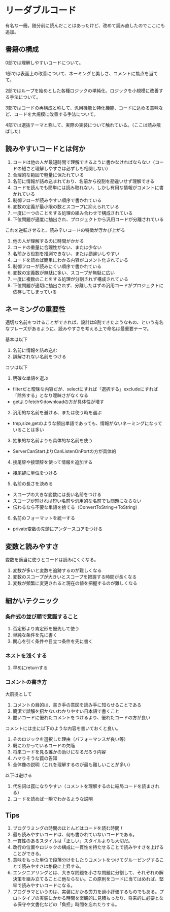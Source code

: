 # リーダブルコード

有名な一冊。随分前に読んだことはあったけど、改めて読み直したのでここにも追加。

## 書籍の構成

0部では理解しやすいコードについて。

1部では表面上の改善について、ネーミングと美しさ、コメントに焦点を当てて。

2部ではループを始めとした各種ロジックの単純化、ロジックを小規模に改善する手法について。

3部ではコードの再構成と称して、汎用機能と特化機能、コードに込める意味など、コードを大規模に改善する手法について。

4部では選抜テーマと称して、実際の実装について触れている。（ここは読み飛ばした）

## 読みやすいコードとは何か

1. コードは他の人が最短時間で理解できるように書かなければならない（コードの短さと理解しやすさは必ずしも相関しない）
2. 合理的な範囲で軽量に保たれている
3. 名前に情報が詰め込まれており、名前から役割を勘違いせず理解できる
4. コードを読んでも簡単には読み取れない、しかし有用な情報がコメントに書かれている
5. 制御フローが読みやすい順序で書かれている
6. 変数の定義が最小限の数とスコープに抑えられている
7. 一度に一つのことをする処理の組み合わせで構成されている
8. 下位問題が適度に抽出され、プロジェクトから汎用コードが分離されている

これを逆転させると、読み辛いコードの特徴が浮かび上がる

1. 他の人が理解するのに時間がかかる
2. コードの重量に合理性がない、または少ない
3. 名前から役割を推測できない、または勘違いしやすい
4. コードを読めば簡単にわかる内容がコメント化されている
5. 制御フローが読みにくい順序で書かれている
6. 変数の定義数が無駄に多い、スコープが無駄に広い
7. 一度に複数のことをする処理が分割されず構成されている
8. 下位問題が適切に抽出されず、分離したはずの汎用コードがプロジェクトに依存してしまっている

## ネーミングの重要性

適切な名前をつけることができれば、設計は8割できたようなもの、という有名なフレーズがあるように、読みやすさを考える上で命名は最重要テーマ。

基本は以下

1. 名前に情報を詰め込む
2. 誤解されない名前をつける

コツは以下

1. 明確な単語を選ぶ
  - filterだと曖昧な内容だが、selectにすれば「選択する」excludeにすれば「除外する」となり曖昧さがなくなる
  - getよりfetchやdownloadの方が具体性が増す
2. 汎用的な名前を避ける、または使う時を選ぶ
  - tmp,size,getのような頻出単語であっても、情報がないネーミングになっていることは多い
3. 抽象的な名前よりも具体的な名前を使う
  - ServerCanStartよりCanListenOnPortの方が具体的
4. 接尾辞や接頭辞を使って情報を追加する
  - 接尾辞に単位をつける
5. 名前の長さを決める
  - スコープの大きな変数には長い名前をつける
  - スコープが短ければ短い名前や汎用的な名前でも問題にならない
  - 伝わるなら不要な単語を捨てる（ConvertToString→ToString）
6. 名前のフォーマットを統一する
  - private変数の先頭にアンダースコアをつける


## 変数と読みやすさ

変数を適当に使うとコードは読みにくくなる。

1. 変数が多いと変数を追跡するのが難しくなる
2. 変数のスコープが大きいとスコープを把握する時間が長くなる
3. 変数が頻繁に変更されると現在の値を把握するのが難しくなる

## 細かいテクニック

### 条件式の並び順で意識すること

1. 否定形より肯定形を優先して使う
2. 単純な条件を先に書く
3. 関心を引く条件や目立つ条件を先に書く

### ネストを浅くする

1. 早めにreturnする

### コメントの書き方

大前提として

1. コメントの目的は、書き手の意図を読み手に知らせることである
2. 簡潔で誤解を招かないわかりやすい日本語で書くこと
3. 酷いコードに優れたコメントをつけるより、優れたコードの方が良い

コメントには主に以下のような内容を書いておくと良い。

1. そのロジックを選択した理由（パフォーマンスが良い等）
2. 既にわかっているコードの欠陥
3. 将来コードを見る誰かの助けになるだろう内容
4. ハマりそうな罠の告知
5. 全体像の説明（これを理解するのが最も難しいことが多い）

以下は避ける

1. 代名詞は罠になりやすい（コメントを理解するのに結局コードを読まされる）
2. コードを読めば一瞬でわかるような説明

## Tips

1. プログラミングの時間のほとんどはコードを読む時間！
2. 最も読みやすいコードは、何も書かれていないコードである。
3. 一貫性のあるスタイルは「正しい」スタイルよりも大切だ。
4. 改行の位置やロジックの構成に一貫性を持たせることで読みやすさを上げることができる。
5. 意味をもった単位で段落分けをしたりコメントをつけてグルーピングすることで読みやすさは格段に上昇する。
6. エンジニアリングとは、大きな問題を小さな問題に分割して、それぞれの解決策を組み立てることに他ならない。この原則をコードに当てはめれば、堅牢で読みやすいコードになる。
7. プログラマというのは、実装にかかる労力を過小評価するものでもある。プロトタイプの実装にかかる時間を楽観的に見積もったり、将来的に必要となる保守や文書化などの「負担」時間を忘れたりする。

